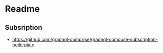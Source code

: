 # Readme

## Subsription 

* https://github.com/graphql-compose/graphql-compose-subscription-boilerplate